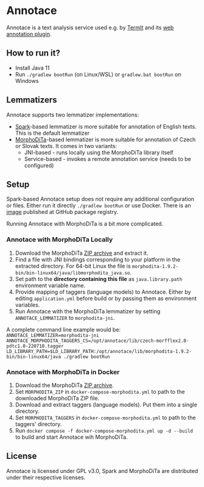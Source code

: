 # Annotace

Annotace is a text analysis service used e.g. by [TermIt](https://github.com/kbss-cvut/termit) and its [web annotation plugin](https://github.com/alanbuzek/termit-extension).

## How to run it?

- Install Java 11
- Run `./gradlew bootRun` (on Linux/WSL) or `gradlew.bat bootRun` on Windows

## Lemmatizers

Annotace supports two lemmatizer implementations: 

- [Spark](https://sparknlp.org/)-based lemmatizer is more suitable for annotation of English texts. This is the default lemmatizer
- [MorphoDiTa](https://ufal.mff.cuni.cz/morphodita)-based lemmatizer is more suitable for annotation of Czech or Slovak texts. It comes in two variants:
  - JNI-based - runs locally using the MorphoDiTa library itself
  - Service-based - invokes a remote annotation service (needs to be configured)

## Setup

Spark-based Annotace setup does not require any additional configuration or files. Either run it directly `./gradlew bootRun`
or use Docker. There is an [image](ghcr.io/kbss-cvut/annotace/annotace-spark:latest) published at GitHub package registry.

Running Annotace with MorphoDiTa is a bit more complicated.

### Annotace with MorphoDiTa Locally

1. Download the MorphoDiTa [ZIP archive](https://github.com/kbss-cvut/annotace/pkgs/container/annotace%2Fannotace-spark) and extract it.
2. Find a file with JNI bindings corresponding to your platform in the extracted directory. For 64-bit Linux the file is `morphodita-1.9.2-bin/bin-linux64/java/libmorphodita_java.so`.
3. Set path to the **directory containing this file** as `java.library.path` environment variable name.
4. Provide mapping of taggers (language models) to Annotace. Either by editing `application.yml` before build or by passing them as environment variables.
5. Run Annotace with the MorphoDiTa lemmatizer by setting `ANNOTACE_LEMMATIZER` to `morphodita-jni`.

A complete command line example would be: 
`ANNOTACE_LEMMATIZER=morphodita-jni ANNOTACE_MORPHODITA_TAGGERS_CS=/opt/annotace/lib/czech-morfflex2.0-pdtc1.0-220710.tagger LD_LIBRARY_PATH=$LD_LIBRARY_PATH:/opt/annotace/lib/morphodita-1.9.2-bin/bin-linux64/java ./gradlew bootRun`


### Annotace with MorphoDiTa in Docker

1. Download the MorphoDiTa [ZIP archive](https://github.com/ufal/morphodita/releases/download/v1.9.2/morphodita-1.9.2-bin.zip).
2. Set `MORPHODITA_ZIP` in `docker-compose-morphodita.yml` to path to the downloaded MorphoDiTa ZIP file.
3. Download and extract taggers (language models). Put them into a single directory.
4. Set `MORPHODITA_TAGGERS` in `docker-compose-morphodita.yml` to path to the taggers' directory.
5. Run `docker compose -f docker-compose-morphodita.yml up -d --build` to build and start Annotace wih MorphoDiTa.

## License

Annotace is licensed under GPL v3.0, Spark and MorphoDiTa are distributed under their respective licenses.